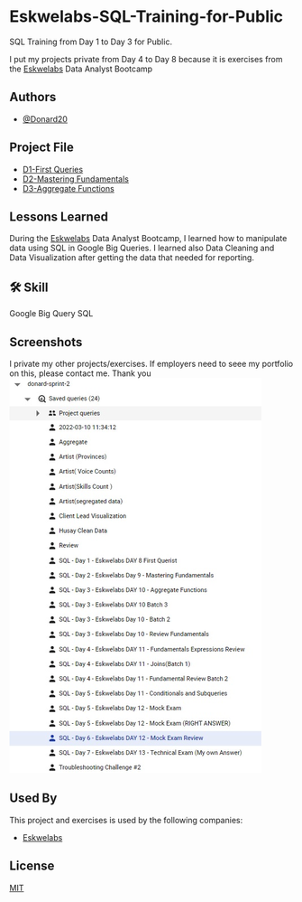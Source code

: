 
# Eskwelabs-SQL-Training-for-Public

SQL Training from Day 1 to Day 3 for Public. 

I put my projects private from Day 4 to Day 8 
because it is exercises from the [Eskwelabs](https://www.eskwelabs.com/) Data Analyst Bootcamp


## Authors

- [@Donard20](https://github.com/Donard20)


## Project File

 - [D1-First Queries](https://github.com/Donard20/Eskwelabs-SQL-Training-for-Public/tree/master/D1-First%20Queries)
 - [D2-Mastering Fundamentals](https://github.com/Donard20/Eskwelabs-SQL-Training-for-Public/tree/master/D2-Mastering%20Fundamentals)
 - [D3-Aggregate Functions](https://github.com/Donard20/Eskwelabs-SQL-Training-for-Public/tree/master/D3-Aggregate%20Functions)


## Lessons Learned

During the [Eskwelabs](https://www.eskwelabs.com/)  Data Analyst Bootcamp, I learned how to manipulate data using SQL in Google Big Queries. I learned also Data Cleaning and Data Visualization after getting the data that needed for reporting.


## 🛠 Skill
Google Big Query SQL


## Screenshots
I private my other projects/exercises. 
If employers need to seee my portfolio on this, please contact me. Thank you
![App Screenshot](https://github.com/Donard20/Eskwelabs-SQL-Training-for-Public-/blob/main/Images/sql.jpg)


## Used By

This project and exercises is used by the following companies:

- [Eskwelabs](https://www.eskwelabs.com/)



## License

[MIT](https://choosealicense.com/licenses/mit/)

